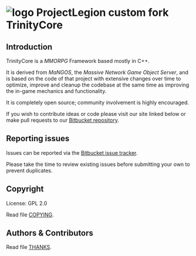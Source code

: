 # ![logo](http://eu.battle.net/wow/static/images/seven-oh/logo.png) ProjectLegion custom fork TrinityCore

## Introduction

TrinityCore is a *MMORPG* Framework based mostly in C++.

It is derived from *MaNGOS*, the *Massive Network Game Object Server*, and is
based on the code of that project with extensive changes over time to optimize,
improve and cleanup the codebase at the same time as improving the in-game
mechanics and functionality.

It is completely open source; community involvement is highly encouraged.

If you wish to contribute ideas or code please visit our site linked below or
make pull requests to our [Bitbucket repository](https://bitbucket.org/projectlegion/projectlegion/pull-requests).

## Reporting issues

Issues can be reported via the [Bitbucket issue tracker](https://bitbucket.org/projectlegion/projectlegion/issues).

Please take the time to review existing issues before submitting your own to
prevent duplicates.

## Copyright

License: GPL 2.0

Read file [COPYING](COPYING).


## Authors &amp; Contributors

Read file [THANKS](THANKS).
